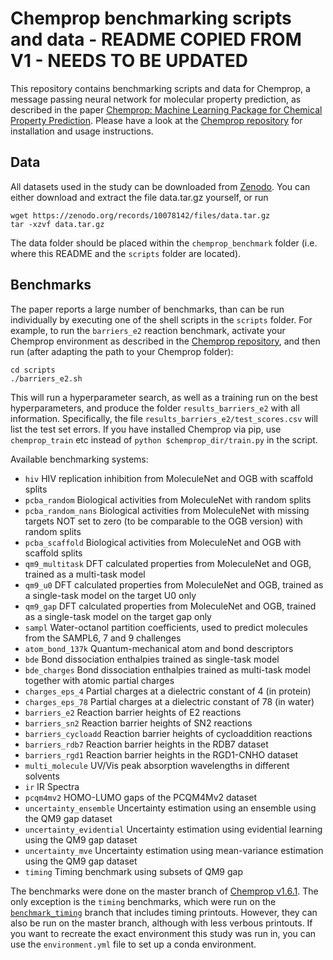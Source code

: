 # Chemprop benchmarking scripts and data - README COPIED FROM V1 - NEEDS TO BE UPDATED

This repository contains benchmarking scripts and data for Chemprop, a message passing neural network for molecular property prediction, as described in the paper [Chemprop: Machine Learning Package for Chemical Property Prediction](https://doi.org/10.26434/chemrxiv-2023-3zcfl). Please have a look at the [Chemprop repository](https://github.com/chemprop/chemprop) for installation and usage instructions.

## Data

All datasets used in the study can be downloaded from [Zenodo](https://doi.org/10.5281/zenodo.8174267). You can either download and extract the file data.tar.gz yourself, or run

```
wget https://zenodo.org/records/10078142/files/data.tar.gz
tar -xzvf data.tar.gz
```

The data folder should be placed within the `chemprop_benchmark` folder (i.e. where this README and the `scripts` folder are located).

## Benchmarks

The paper reports a large number of benchmarks, than can be run individually by executing one of the shell scripts in the `scripts` folder. For example, to run the `barriers_e2` reaction benchmark, activate your Chemprop environment as described in the [Chemprop repository](https://github.com/chemprop/chemprop), and then run (after adapting the path to your Chemprop folder):

```
cd scripts
./barriers_e2.sh
```

This will run a hyperparameter search, as well as a training run on the best hyperparameters, and produce the folder `results_barriers_e2` with all information. Specifically, the file `results_barriers_e2/test_scores.csv` will list the test set errors. If you have installed Chemprop via pip, use `chemprop_train` etc instead of `python $chemprop_dir/train.py` in the script.

Available benchmarking systems:
 * `hiv` HIV replication inhibition from MoleculeNet and OGB with scaffold splits
 * `pcba_random` Biological activities from MoleculeNet with random splits
 * `pcba_random_nans` Biological activities from MoleculeNet with missing targets NOT set to zero (to be comparable to the OGB version) with random splits
 * `pcba_scaffold` Biological activities from MoleculeNet and OGB with scaffold splits
 * `qm9_multitask` DFT calculated properties from MoleculeNet and OGB, trained as a multi-task model
 * `qm9_u0` DFT calculated properties from MoleculeNet and OGB, trained as a single-task model on the target U0 only
 * `qm9_gap` DFT calculated properties from MoleculeNet and OGB, trained as a single-task model on the target gap only
 * `sampl` Water-octanol partition coefficients, used to predict molecules from the SAMPL6, 7 and 9 challenges
 * `atom_bond_137k` Quantum-mechanical atom and bond descriptors
 * `bde` Bond dissociation enthalpies trained as single-task model
 * `bde_charges` Bond dissociation enthalpies trained as multi-task model together with atomic partial charges
 * `charges_eps_4` Partial charges at a dielectric constant of 4 (in protein)
 * `charges_eps_78` Partial charges at a dielectric constant of 78 (in water)
 * `barriers_e2` Reaction barrier heights of E2 reactions
 * `barriers_sn2` Reaction barrier heights of SN2 reactions
 * `barriers_cycloadd` Reaction barrier heights of cycloaddition reactions
 * `barriers_rdb7` Reaction barrier heights in the RDB7 dataset
 * `barriers_rgd1` Reaction barrier heights in the RGD1-CNHO dataset
 * `multi_molecule` UV/Vis peak absorption wavelengths in different solvents
 * `ir` IR Spectra
 * `pcqm4mv2` HOMO-LUMO gaps of the PCQM4Mv2 dataset
 * `uncertainty_ensemble` Uncertainty estimation using an ensemble using the QM9 gap dataset
 * `uncertainty_evidential` Uncertainty estimation using evidential learning using the QM9 gap dataset
 * `uncertainty_mve` Uncertainty estimation using mean-variance estimation using the QM9 gap dataset
 * `timing` Timing benchmark using subsets of QM9 gap

The benchmarks were done on the master branch of [Chemprop v1.6.1](https://github.com/chemprop/chemprop/tree/v1.6.1). The only exception is the `timing` benchmarks, which were run on the [`benchmark_timing`](https://github.com/chemprop/chemprop/tree/benchmark_timing) branch that includes timing printouts. However, they can also be run on the master branch, although with less verbous printouts. If you want to recreate the exact environment this study was run in, you can use the `environment.yml` file to set up a conda environment.
